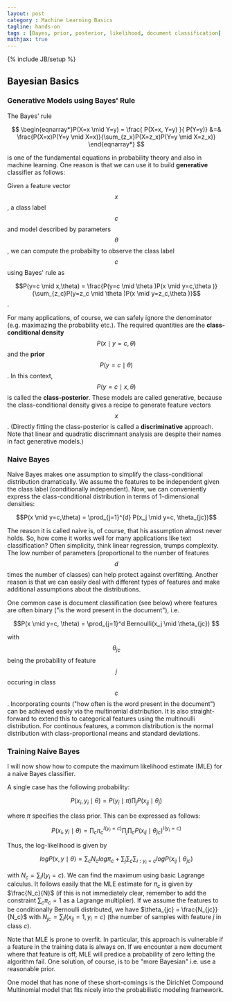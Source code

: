 ```yaml
---
layout: post
category : Machine Learning Basics
tagline: hands-on
tags : [Bayes, prior, posterior, likelihood, document classification]
mathjax: true
---
```

{% include JB/setup %}

## Bayesian Basics 

### Generative Models using Bayes' Rule
The Bayes' rule 

$$
\begin{eqnarray*}P(X=x \mid Y=y) = \frac{ P(X=x, Y=y) }{ P(Y=y)} &=&  
\frac{P(X=x)P(Y=y \mid X=x)}{\sum_{z_x}P(X=z_x)P(Y=y \mid X=z_x)} \end{eqnarray*}
$$

is one of the fundamental equations in probability theory and also in machine learning. One reason is that we can use it to build **generative** classifier as follows: 

Given a feature vector $$x$$, a class label $$c$$ and model described by parameters $$ \theta $$, we can compute the probabilty to observe the class label $$c$$ using Bayes' rule as 

$$P(y=c \mid x,\theta) = \frac{P(y=c \mid \theta )P(x \mid y=c,\theta )}{\sum_{z_c}P(y=z_c \mid \theta )P(x \mid y=z_c,\theta )}$$. 

For many applications, of course, we can safely ignore the denominator (e.g. maximazing the probability etc.). The required quantities are the **class-conditional density** $$P(x \mid y=c,\theta)$$ and the **prior** $$P(y=c \mid \theta)$$. In this context, $$ P(y=c \mid x,\theta) $$ is called the **class-posterior**. These models are called generative, because the class-conditional density gives a recipe to generate feature vectors $$x$$. (Directly fitting the class-posterior is called a **discriminative** approach. Note that linear and quadratic discrimnant analysis are despite their names in fact generative models.)

### Naive Bayes

Naive Bayes makes one assumption to simplify the class-conditional distribution dramatically. We assume the features to be independent given the class label (conditionally independent). Now, we can conveniently express the class-conditional distribution in terms of 1-dimensional densities:

$$P(x \mid y=c,\theta) = \prod_{j=1}^{d} P(x_j \mid y=c, \theta_{jc})$$

The reason it is called naive is, of course, that his assumption almost never holds. So, how come it works well for many applications like text classification? Often simplicity, think linear regression, trumps complexity. The low number of parameters (proportional to the number of features $$d$$ times the number of classes) can help protect against overfitting. Another reason is that we can easily deal with different types of features and make additional assumptions about the distributions. 

One common case is document classification (see below) where features are often binary ("is the word present in the document"), i.e. 

$$P(x \mid y=c, \theta) = \prod_{j=1}^d Bernoulli(x_j \mid \theta_{jc}) $$ 

with $$\theta_{jc}$$ being the probability of feature $$j$$ occuring in class $$c$$. Incorporating counts ("how often is the word present in the document") can be achieved easily via the multinomial distribution. It is also straight-forward to extend this to categorical features using the multinoulli distribution. For continous features, a common distribution is the normal distribution with class-proportional means and standard deviations. 

### Training Naive Bayes
I will now show how to compute the maximum likelihood estimate (MLE) for a naive Bayes classifier. 

A single case has the following probability:

$$P(x_i,y_i \mid \theta) = P(y_i \mid \pi) \prod_j{P(x_{ij}\mid \theta_j)}$$

where $\pi$ specifies the class prior. This can be expressed as follows:

$$P(x_i,y_i \mid \theta) = \prod_c{\pi_c^{I(y_i=c)}} \prod_j{\prod_c{P(x_{ij}\mid \theta_{jc})^{I(y_i=c)}}}$$

Thus, the log-likelihood is given by

$$log P(x,y \mid \theta) = \sum_{c} N_c log \pi_c + \sum_j \sum_c \sum_{i:y_i=c} log P(x_{ij} \mid \theta_{jc})$$ 

with $N_c = \sum_i I(y_i=c)$. We can find the maximum using basic Lagrange calculus. It follows easily that the MLE estimate for $\pi_c$ is given by $\frac{N_c}{N}$ (if this is not immediately clear, remember to add the constraint $\sum_c \pi_c =1$ as a Lagrange multiplier). If we assume the features to be conditionally Bernoulli distributed, we have $\theta_{jc} = \frac{N_{jc}}{N_c}$ with $N_{jc} = \sum_i I(x_{ij}=1,y_i=c)$ (the number of samples with feature $j$ in class $c$).

Note that MLE is prone to overfit. In particular, this approach is vulnerable if a feature in the training data is always on. If we encounter a new document where that feature is off, MLE will predice a probability of zero letting the algorithm fail. One solution, of course, is to be "more Bayesian" i.e. use a reasonable prior.

One model that has none of these short-comings is the Dirichlet Compound Multinomial model that fits nicely into the probabilistic modeling framework. 


